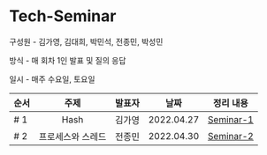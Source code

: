 # **Tech-Seminar**

구성원 - 김가영, 김대희, 박민석, 전종민, 박성민


방식 - 매 회차 1인 발표 및 질의 응답


일시 - 매주 수요일, 토요일


| 순서 | 주제 |      발표자      |    날짜    | 정리 내용 |
| :-------- | :-----------------: | :--------------: | :--------: | --------- |
| # 1  | Hash | 김가영 | 2022.04.27 | [Seminar-1](https://github.com/cs-breaker/Tech-Seminar/blob/main/Contents/20220427-Seminar-1.md) |
| # 2  | 프로세스와 스레드 | 전종민 | 2022.04.30 | [Seminar-2](https://github.com/cs-breaker/Tech-Seminar/blob/main/Contents/20220427-Seminar-2.md) |
